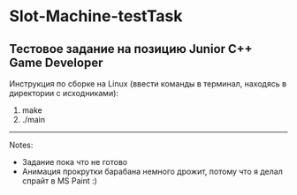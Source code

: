 # Slot-Machine-testTask
Тестовое задание на позицию Junior C++ Game Developer
-----------------------------------------------------
Инструкция по сборке на Linux (ввести команды в терминал, находясь в директории с исходниками):
1. make
2. ./main
-----------------------------------------------------
Notes:
- Задание пока что не готово
- Анимация прокрутки барабана немного дрожит, потому что я делал спрайт в MS Paint :)
